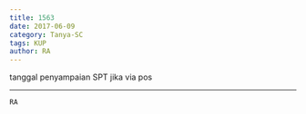 ```yaml
---
title: 1563
date: 2017-06-09
category: Tanya-SC
tags: KUP
author: RA
---
```


tanggal penyampaian SPT jika via pos

---



`RA`
